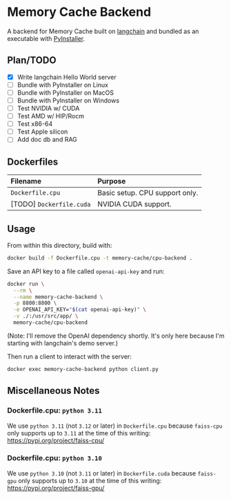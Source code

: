 # Memory Cache Backend

A backend for Memory Cache built on [langchain](https://python.langchain.com/) and bundled as an executable with [PyInstaller](https://pyinstaller.org/). 

## Plan/TODO

- [x] Write langchain Hello World server
- [ ] Bundle with PyInstaller on Linux
- [ ] Bundle with PyInstaller on MacOS
- [ ] Bundle with PyInstaller on Windows
- [ ] Test NVIDIA w/ CUDA
- [ ] Test AMD w/ HIP/Rocm
- [ ] Test x86-64
- [ ] Test Apple silicon
- [ ] Add doc db and RAG

## Dockerfiles

| Filename                 | Purpose                        |
|:-------------------------|:-------------------------------|
| `Dockerfile.cpu`         | Basic setup. CPU support only. |
| [TODO] `Dockerfile.cuda` | NVIDIA CUDA support.           |

## Usage

From within this directory, build with:

``` sh
docker build -f Dockerfile.cpu -t memory-cache/cpu-backend .
```

Save an API key to a file called `openai-api-key` and run:

``` sh
docker run \
  --rm \
  --name memory-cache-backend \
  -p 8800:8800 \
  -e OPENAI_API_KEY="$(cat openai-api-key)" \
  -v ./:/usr/src/app/ \
  memory-cache/cpu-backend
```

(Note: I'll remove the OpenAI dependency shortly. It's only here because I'm starting with langchain's demo server.)

Then run a client to interact with the server:

``` sh
docker exec memory-cache-backend python client.py 
```



## Miscellaneous Notes

### Dockerfile.cpu: `python 3.11`

We use `python 3.11` (not `3.12` or later)  in `Dockerfile.cpu` because `faiss-cpu` only supports up to `3.11` at the time of this writing: https://pypi.org/project/faiss-cpu/

### Dockerfile.cpu: `python 3.10`

We use `python 3.10` (not `3.11` or later)  in `Dockerfile.cuda` because `faiss-gpu` only supports up to `3.10` at the time of this writing: https://pypi.org/project/faiss-gpu/




